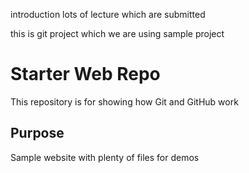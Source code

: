 introduction
lots of lecture which are submitted

this is git project which we are using sample project

# Starter Web Repo

This repository is for showing how Git and GitHub work

## Purpose

Sample website with plenty of files for demos